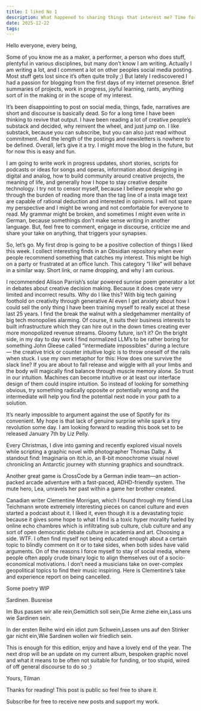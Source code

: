```yaml
---
title: I liked No 1
description: What happened to sharing things that interest me? Time for good old blogging and newsletter.
date: 2025-12-22
tags:
---
```


Hello everyone, every being,

Some of you know me as a maker, a performer, a person who does stuff, plentyful in various disciplines, but many don’t know I am writing. Actually I am writing a lot, and I comment a lot on other peoples social media posting. Most stuff gets lost since it’s often quite trolly ;) But lately I rediscovered I had a passion for blogging from the first days of my internet presence. Brief summaries of projects, work in progress, joyful learning, rants, anything sort of in the making or in the scope of my interest.

It’s been disappointing to post on social media, things, fade, narratives are short and discourse is basically dead. So for a long time I have been thinking to revive that output. I have been reading a lot of creative people’s substack and decided, why reinvent the wheel, and just jump on. I like substack, because you can subscribe, but you can also just read without commitment. And the length of the postings and newsletters is nowhere to be defined. Overall, let’s give it a try. I might move the blog in the future, but for now this is easy and fun.

I am going to write work in progress updates, short stories, scripts for podcasts or ideas for songs and operas, information about designing in digital and analog, how to build community around creative projects, the meaning of life, and generally how I hope to stay creative despite technology. I try not to censor myself, because I believe people who go through the burden of reading more than the tag line of a insta image text are capable of rational deduction and interested in opinions. I will not spare my perspective and I might be wrong and not comfortable for everyone to read. My grammar might be broken, and sometimes I might even write in German, because somethings don’t make sense writing in another language. But, feel free to comment, engage in discourse, criticize me and share your take on anything, that triggers your synapses.

So, let’s go. My first drop is going to be a positive collection of things I liked this week. I collect interesting finds in an Obsidian repository when ever people recommend something that catches my interest. This might be high on a party or frustrated at an office lunch. This category “I like” will behave in a similar way. Short link, or name dropping, and why I am curious.

I recommended Allison Parrish’s solar powered sunrise poem generator a lot in debates about creative decision making. Because it does create very limited and incorrect results. Why do I like this? With big tech gaining foothold on creativity through generative AI even I get anxiety about how I could sell the only thing I have been training myself to really excel at these last 25 years. I find the break the walnut with a sledgehammer mentality of big tech monopolies alarming. Of course, it suits their business interests to built infrastructure which they can hire out in the down times creating ever more monopolized revenue streams. Gloomy future, isn’t it? On the bright side, in my day to day work I find normalized LLM’s to be rather boring for something John Gleese called “intermediate impossibles” during a lecture — the creative trick or counter intuitive logic is to throw oneself of the rails when stuck. I use my own metaphor for this: How does one survive the slack line? If you are about to fall release and wiggle with all your limbs and the body will magically find balance through muscle memory alone. So trust in our intuition. Machines can become intuitive or at least our interface design of them could inspire intuition. So instead of looking for something obvious, try something radically opposite or potentially wrong and the intermediate will help you find the potential next node in your path to a solution.

It’s nearly impossible to argument against the use of Spotify for its convenient. My hope is that lack of genuine surprise while spark a tiny revolution some day. I am looking forward to reading this book set to be released January 7th by Liz Pelly.

Every Christmas, I dive into gaming and recently explored visual novels while scripting a graphic novel with photographer Thomas Dalby. A standout find: Imaginaria on itch.io, an 8-bit monochrome visual novel chronicling an Antarctic journey with stunning graphics and soundtrack.

Another great game is CrossCode by a German indie team—an action-packed arcade adventure with a fast-paced, ADHD-friendly system. The mute hero, Lea, unravels her past within a game her brother created.

Canadian writer Clementine Morrigan, which I found through my friend Lisa Teichmann wrote extremely interesting pieces on cancel culture and even started a podcast about it. I liked it, even though it is a devastating topic because it gives some hope to what I find is a toxic hyper morality fueled by online echo chambres which is infiltrating sub culture, club culture and any sort of open democratic debate culture in academia and art. Choosing a side. WTF. I often find myself not being educated enough about a certain topic to blindly comment on it or to take sides, when both sides have valid arguments. On of the reasons I force myself to stay of social media, where people often apply crude binary logic to align themselves out of a socio-economical motivations. I don’t need a musicians take on over-complex geopolitical topics to find their music inspiring. Here is Clementine’s take and experience report on being cancelled.

Some poetry WIP

Sardinen. Busreise

Im Bus passen wir alle rein,Gemütlich soll sein,Die Arme ziehe ein,Lass uns wie Sardinen sein.

In der ersten Reihe wird ein idiot zum Schwein,Lassen uns auf den Stinker gar nicht ein,Wie Sardinen wollen wir friedlich sein.

This is enough for this edition, enjoy and have a lovely end of the year. The next drop will be an update on my current album, bespoken graphic novel and what it means to be often not suitable for funding, or too stupid, wired of off general discourse to do so ;)

Yours, Tilman

Thanks for reading! This post is public so feel free to share it.

Subscribe for free to receive new posts and support my work.

